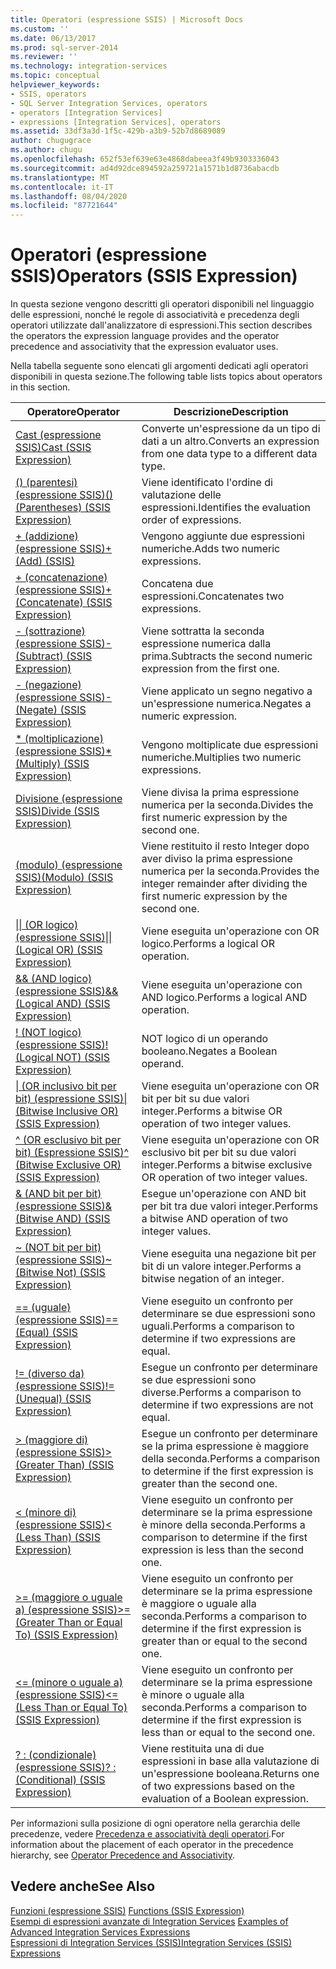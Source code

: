 ```yaml
---
title: Operatori (espressione SSIS) | Microsoft Docs
ms.custom: ''
ms.date: 06/13/2017
ms.prod: sql-server-2014
ms.reviewer: ''
ms.technology: integration-services
ms.topic: conceptual
helpviewer_keywords:
- SSIS, operators
- SQL Server Integration Services, operators
- operators [Integration Services]
- expressions [Integration Services], operators
ms.assetid: 33df3a3d-1f5c-429b-a3b9-52b7d8689089
author: chugugrace
ms.author: chugu
ms.openlocfilehash: 652f53ef639e63e4868dabeea3f49b9303336043
ms.sourcegitcommit: ad4d92dce894592a259721a1571b1d8736abacdb
ms.translationtype: MT
ms.contentlocale: it-IT
ms.lasthandoff: 08/04/2020
ms.locfileid: "87721644"
---
```

# <a name="operators-ssis-expression"></a><span data-ttu-id="1a34e-102">Operatori (espressione SSIS)</span><span class="sxs-lookup"><span data-stu-id="1a34e-102">Operators (SSIS Expression)</span></span>
  <span data-ttu-id="1a34e-103">In questa sezione vengono descritti gli operatori disponibili nel linguaggio delle espressioni, nonché le regole di associatività e precedenza degli operatori utilizzate dall'analizzatore di espressioni.</span><span class="sxs-lookup"><span data-stu-id="1a34e-103">This section describes the operators the expression language provides and the operator precedence and associativity that the expression evaluator uses.</span></span>  
  
 <span data-ttu-id="1a34e-104">Nella tabella seguente sono elencati gli argomenti dedicati agli operatori disponibili in questa sezione.</span><span class="sxs-lookup"><span data-stu-id="1a34e-104">The following table lists topics about operators in this section.</span></span>  
  
|<span data-ttu-id="1a34e-105">Operatore</span><span class="sxs-lookup"><span data-stu-id="1a34e-105">Operator</span></span>|<span data-ttu-id="1a34e-106">Descrizione</span><span class="sxs-lookup"><span data-stu-id="1a34e-106">Description</span></span>|  
|--------------|-----------------|  
|[<span data-ttu-id="1a34e-107">Cast &#40;espressione SSIS&#41;</span><span class="sxs-lookup"><span data-stu-id="1a34e-107">Cast &#40;SSIS Expression&#41;</span></span>](cast-ssis-expression.md)|<span data-ttu-id="1a34e-108">Converte un'espressione da un tipo di dati a un altro.</span><span class="sxs-lookup"><span data-stu-id="1a34e-108">Converts an expression from one data type to a different data type.</span></span>|  
|[<span data-ttu-id="1a34e-109">&#40;&#41; &#40;parentesi&#41; &#40;espressione SSIS&#41;</span><span class="sxs-lookup"><span data-stu-id="1a34e-109">&#40;&#41; &#40;Parentheses&#41; &#40;SSIS Expression&#41;</span></span>](parentheses-ssis-expression.md)|<span data-ttu-id="1a34e-110">Viene identificato l'ordine di valutazione delle espressioni.</span><span class="sxs-lookup"><span data-stu-id="1a34e-110">Identifies the evaluation order of expressions.</span></span>|  
|[<span data-ttu-id="1a34e-111">+ &#40;addizione&#41; &#40;espressione SSIS&#41;</span><span class="sxs-lookup"><span data-stu-id="1a34e-111">+ &#40;Add&#41; &#40;SSIS&#41;</span></span>](add-ssis.md)|<span data-ttu-id="1a34e-112">Vengono aggiunte due espressioni numeriche.</span><span class="sxs-lookup"><span data-stu-id="1a34e-112">Adds two numeric expressions.</span></span>|  
|[<span data-ttu-id="1a34e-113">+ &#40;concatenazione&#41; &#40;espressione SSIS&#41;</span><span class="sxs-lookup"><span data-stu-id="1a34e-113">+ &#40;Concatenate&#41; &#40;SSIS Expression&#41;</span></span>](concatenate-ssis-expression.md)|<span data-ttu-id="1a34e-114">Concatena due espressioni.</span><span class="sxs-lookup"><span data-stu-id="1a34e-114">Concatenates two expressions.</span></span>|  
|[<span data-ttu-id="1a34e-115">- &#40;sottrazione&#41; &#40;espressione SSIS&#41;</span><span class="sxs-lookup"><span data-stu-id="1a34e-115">- &#40;Subtract&#41; &#40;SSIS Expression&#41;</span></span>](subtract-ssis-expression.md)|<span data-ttu-id="1a34e-116">Viene sottratta la seconda espressione numerica dalla prima.</span><span class="sxs-lookup"><span data-stu-id="1a34e-116">Subtracts the second numeric expression from the first one.</span></span>|  
|[<span data-ttu-id="1a34e-117">- &#40;negazione&#41; &#40;espressione SSIS&#41;</span><span class="sxs-lookup"><span data-stu-id="1a34e-117">- &#40;Negate&#41; &#40;SSIS Expression&#41;</span></span>](negate-ssis-expression.md)|<span data-ttu-id="1a34e-118">Viene applicato un segno negativo a un'espressione numerica.</span><span class="sxs-lookup"><span data-stu-id="1a34e-118">Negates a numeric expression.</span></span>|  
|[<span data-ttu-id="1a34e-119">&#42; &#40;moltiplicazione&#41; &#40;espressione SSIS&#41;</span><span class="sxs-lookup"><span data-stu-id="1a34e-119">&#42; &#40;Multiply&#41; &#40;SSIS Expression&#41;</span></span>](multiply-ssis-expression.md)|<span data-ttu-id="1a34e-120">Vengono moltiplicate due espressioni numeriche.</span><span class="sxs-lookup"><span data-stu-id="1a34e-120">Multiplies two numeric expressions.</span></span>|  
|[<span data-ttu-id="1a34e-121">Divisione &#40;espressione SSIS&#41;</span><span class="sxs-lookup"><span data-stu-id="1a34e-121">Divide &#40;SSIS Expression&#41;</span></span>](divide-ssis-expression.md)|<span data-ttu-id="1a34e-122">Viene divisa la prima espressione numerica per la seconda.</span><span class="sxs-lookup"><span data-stu-id="1a34e-122">Divides the first numeric expression by the second one.</span></span>|  
|[<span data-ttu-id="1a34e-123">&#40;modulo&#41; &#40;espressione SSIS&#41;</span><span class="sxs-lookup"><span data-stu-id="1a34e-123">&#40;Modulo&#41; &#40;SSIS Expression&#41;</span></span>](modulo-ssis-expression.md)|<span data-ttu-id="1a34e-124">Viene restituito il resto Integer dopo aver diviso la prima espressione numerica per la seconda.</span><span class="sxs-lookup"><span data-stu-id="1a34e-124">Provides the integer remainder after dividing the first numeric expression by the second one.</span></span>|  
|[<span data-ttu-id="1a34e-125">&#124;&#124; &#40;OR logico&#41; &#40;espressione SSIS&#41;</span><span class="sxs-lookup"><span data-stu-id="1a34e-125">&#124;&#124; &#40;Logical OR&#41; &#40;SSIS Expression&#41;</span></span>](logical-or-ssis-expression.md)|<span data-ttu-id="1a34e-126">Viene eseguita un'operazione con OR logico.</span><span class="sxs-lookup"><span data-stu-id="1a34e-126">Performs a logical OR operation.</span></span>|  
|[<span data-ttu-id="1a34e-127">&& &#40;AND logico&#41; &#40;espressione SSIS&#41;</span><span class="sxs-lookup"><span data-stu-id="1a34e-127">&& &#40;Logical AND&#41; &#40;SSIS Expression&#41;</span></span>](logical-and-ssis-expression.md)|<span data-ttu-id="1a34e-128">Viene eseguita un'operazione con AND logico.</span><span class="sxs-lookup"><span data-stu-id="1a34e-128">Performs a logical AND operation.</span></span>|  
|[<span data-ttu-id="1a34e-129">\! &#40;NOT logico&#41; &#40;espressione SSIS&#41;</span><span class="sxs-lookup"><span data-stu-id="1a34e-129">\! &#40;Logical NOT&#41; &#40;SSIS Expression&#41;</span></span>](logical-not-ssis-expression.md)|<span data-ttu-id="1a34e-130">NOT logico di un operando booleano.</span><span class="sxs-lookup"><span data-stu-id="1a34e-130">Negates a Boolean operand.</span></span>|  
|[<span data-ttu-id="1a34e-131">&#124; &#40;OR inclusivo bit per bit&#41; &#40;espressione SSIS&#41;</span><span class="sxs-lookup"><span data-stu-id="1a34e-131">&#124; &#40;Bitwise Inclusive OR&#41; &#40;SSIS Expression&#41;</span></span>](bitwise-inclusive-or-ssis-expression.md)|<span data-ttu-id="1a34e-132">Viene eseguita un'operazione con OR bit per bit su due valori integer.</span><span class="sxs-lookup"><span data-stu-id="1a34e-132">Performs a bitwise OR operation of two integer values.</span></span>|  
|[<span data-ttu-id="1a34e-133">^ &#40;OR esclusivo bit per bit&#41; &#40;Espressione SSIS&#41;</span><span class="sxs-lookup"><span data-stu-id="1a34e-133">^ &#40;Bitwise Exclusive OR&#41; &#40;SSIS Expression&#41;</span></span>](bitwise-exclusive-or-ssis-expression.md)|<span data-ttu-id="1a34e-134">Viene eseguita un'operazione con OR esclusivo bit per bit su due valori integer.</span><span class="sxs-lookup"><span data-stu-id="1a34e-134">Performs a bitwise exclusive OR operation of two integer values.</span></span>|  
|[<span data-ttu-id="1a34e-135">& &#40;AND bit per bit&#41; &#40;espressione SSIS&#41;</span><span class="sxs-lookup"><span data-stu-id="1a34e-135">& &#40;Bitwise AND&#41; &#40;SSIS Expression&#41;</span></span>](bitwise-and-ssis-expression.md)|<span data-ttu-id="1a34e-136">Esegue un'operazione con AND bit per bit tra due valori integer.</span><span class="sxs-lookup"><span data-stu-id="1a34e-136">Performs a bitwise AND operation of two integer values.</span></span>|  
|[<span data-ttu-id="1a34e-137">~ &#40;NOT bit per bit&#41; &#40;espressione SSIS&#41;</span><span class="sxs-lookup"><span data-stu-id="1a34e-137">~ &#40;Bitwise Not&#41; &#40;SSIS Expression&#41;</span></span>](bitwise-not-ssis-expression.md)|<span data-ttu-id="1a34e-138">Viene eseguita una negazione bit per bit di un valore integer.</span><span class="sxs-lookup"><span data-stu-id="1a34e-138">Performs a bitwise negation of an integer.</span></span>|  
|[<span data-ttu-id="1a34e-139">== &#40;uguale&#41; &#40;espressione SSIS&#41;</span><span class="sxs-lookup"><span data-stu-id="1a34e-139">== &#40;Equal&#41; &#40;SSIS Expression&#41;</span></span>](equal-ssis-expression.md)|<span data-ttu-id="1a34e-140">Viene eseguito un confronto per determinare se due espressioni sono uguali.</span><span class="sxs-lookup"><span data-stu-id="1a34e-140">Performs a comparison to determine if two expressions are equal.</span></span>|  
|[<span data-ttu-id="1a34e-141">\!= &#40;diverso da&#41; &#40;espressione SSIS&#41;</span><span class="sxs-lookup"><span data-stu-id="1a34e-141">\!= &#40;Unequal&#41; &#40;SSIS Expression&#41;</span></span>](unequal-ssis-expression.md)|<span data-ttu-id="1a34e-142">Esegue un confronto per determinare se due espressioni sono diverse.</span><span class="sxs-lookup"><span data-stu-id="1a34e-142">Performs a comparison to determine if two expressions are not equal.</span></span>|  
|[<span data-ttu-id="1a34e-143">&#62; &#40;maggiore di&#41; &#40;espressione SSIS&#41;</span><span class="sxs-lookup"><span data-stu-id="1a34e-143">&#62; &#40;Greater Than&#41; &#40;SSIS Expression&#41;</span></span>](greater-than-ssis-expression.md)|<span data-ttu-id="1a34e-144">Esegue un confronto per determinare se la prima espressione è maggiore della seconda.</span><span class="sxs-lookup"><span data-stu-id="1a34e-144">Performs a comparison to determine if the first expression is greater than the second one.</span></span>|  
|[<span data-ttu-id="1a34e-145">&#60; &#40;minore di&#41; &#40;espressione SSIS&#41;</span><span class="sxs-lookup"><span data-stu-id="1a34e-145">&#60; &#40;Less Than&#41; &#40;SSIS Expression&#41;</span></span>](less-than-ssis-expression.md)|<span data-ttu-id="1a34e-146">Viene eseguito un confronto per determinare se la prima espressione è minore della seconda.</span><span class="sxs-lookup"><span data-stu-id="1a34e-146">Performs a comparison to determine if the first expression is less than the second one.</span></span>|  
|[<span data-ttu-id="1a34e-147">&#62;= &#40;maggiore o uguale a&#41; &#40;espressione SSIS&#41;</span><span class="sxs-lookup"><span data-stu-id="1a34e-147">&#62;= &#40;Greater Than or Equal To&#41; &#40;SSIS Expression&#41;</span></span>](greater-than-or-equal-to-ssis-expression.md)|<span data-ttu-id="1a34e-148">Viene eseguito un confronto per determinare se la prima espressione è maggiore o uguale alla seconda.</span><span class="sxs-lookup"><span data-stu-id="1a34e-148">Performs a comparison to determine if the first expression is greater than or equal to the second one.</span></span>|  
|[<span data-ttu-id="1a34e-149">&#60;= &#40;minore o uguale a&#41; &#40;espressione SSIS&#41;</span><span class="sxs-lookup"><span data-stu-id="1a34e-149">&#60;= &#40;Less Than or Equal To&#41; &#40;SSIS Expression&#41;</span></span>](less-than-or-equal-to-ssis-expression.md)|<span data-ttu-id="1a34e-150">Viene eseguito un confronto per determinare se la prima espressione è minore o uguale alla seconda.</span><span class="sxs-lookup"><span data-stu-id="1a34e-150">Performs a comparison to determine if the first expression is less than or equal to the second one.</span></span>|  
|[<span data-ttu-id="1a34e-151">? : &#40;condizionale&#41; &#40;espressione SSIS&#41;</span><span class="sxs-lookup"><span data-stu-id="1a34e-151">? : &#40;Conditional&#41; &#40;SSIS Expression&#41;</span></span>](conditional-ssis-expression.md)|<span data-ttu-id="1a34e-152">Viene restituita una di due espressioni in base alla valutazione di un'espressione booleana.</span><span class="sxs-lookup"><span data-stu-id="1a34e-152">Returns one of two expressions based on the evaluation of a Boolean expression.</span></span>|  
  
 <span data-ttu-id="1a34e-153">Per informazioni sulla posizione di ogni operatore nella gerarchia delle precedenze, vedere [Precedenza e associatività degli operatori](operator-precedence-and-associativity.md).</span><span class="sxs-lookup"><span data-stu-id="1a34e-153">For information about the placement of each operator in the precedence hierarchy, see [Operator Precedence and Associativity](operator-precedence-and-associativity.md).</span></span>  
  
## <a name="see-also"></a><span data-ttu-id="1a34e-154">Vedere anche</span><span class="sxs-lookup"><span data-stu-id="1a34e-154">See Also</span></span>  
 <span data-ttu-id="1a34e-155">[Funzioni &#40;espressione SSIS&#41;](functions-ssis-expression.md) </span><span class="sxs-lookup"><span data-stu-id="1a34e-155">[Functions &#40;SSIS Expression&#41;](functions-ssis-expression.md) </span></span>  
 <span data-ttu-id="1a34e-156">[Esempi di espressioni avanzate di Integration Services](examples-of-advanced-integration-services-expressions.md) </span><span class="sxs-lookup"><span data-stu-id="1a34e-156">[Examples of Advanced Integration Services Expressions](examples-of-advanced-integration-services-expressions.md) </span></span>  
 [<span data-ttu-id="1a34e-157">Espressioni di Integration Services &#40;SSIS&#41;</span><span class="sxs-lookup"><span data-stu-id="1a34e-157">Integration Services &#40;SSIS&#41; Expressions</span></span>](integration-services-ssis-expressions.md)  
  
  
